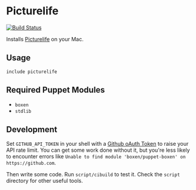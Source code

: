 # Picturelife
[![Build Status](https://travis-ci.org/boxen/puppet-picturelife.svg?branch=master)](https://travis-ci.org/boxen/puppet-picturelife)

Installs [Picturelife](https://picturelife.com) on your Mac.

## Usage

```puppet
include picturelife
```

## Required Puppet Modules

* `boxen`
* `stdlib`

## Development

Set `GITHUB_API_TOKEN` in your shell with a [Github oAuth Token](https://help.github.com/articles/creating-an-oauth-token-for-command-line-use) to raise your API rate limit. You can get some work done without it, but you're less likely to encounter errors like `Unable to find module 'boxen/puppet-boxen' on https://github.com`.

Then write some code. Run `script/cibuild` to test it. Check the `script`
directory for other useful tools.
